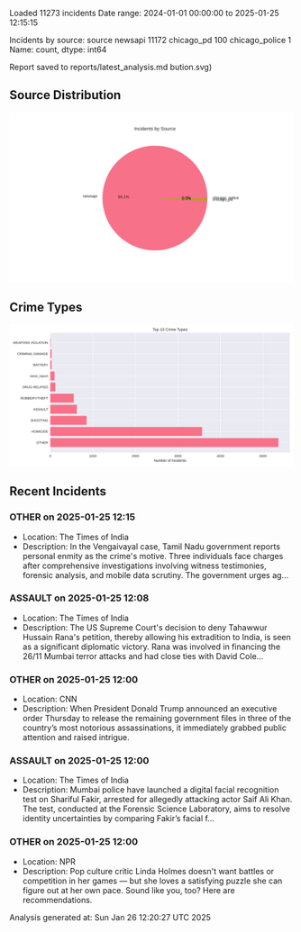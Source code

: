 
Loaded 11273 incidents
Date range: 2024-01-01 00:00:00 to 2025-01-25 12:15:15

Incidents by source:
source
newsapi           11172
chicago_pd          100
chicago_police        1
Name: count, dtype: int64

Report saved to reports/latest_analysis.md
bution.svg)

## Source Distribution
![Source Distribution](images/source_distribution.svg)

## Crime Types
![Crime Types](images/crime_types.svg)

## Recent Incidents

### OTHER on 2025-01-25 12:15
- Location: The Times of India
- Description: In the Vengaivayal case, Tamil Nadu government reports personal enmity as the crime's motive. Three individuals face charges after comprehensive investigations involving witness testimonies, forensic analysis, and mobile data scrutiny. The government urges ag…


### ASSAULT on 2025-01-25 12:08
- Location: The Times of India
- Description: The US Supreme Court's decision to deny Tahawwur Hussain Rana's petition, thereby allowing his extradition to India, is seen as a significant diplomatic victory. Rana was involved in financing the 26/11 Mumbai terror attacks and had close ties with David Cole…


### OTHER on 2025-01-25 12:00
- Location: CNN
- Description: When President Donald Trump announced an executive order Thursday to release the remaining government files in three of the country’s most notorious assassinations, it immediately grabbed public attention and raised intrigue.


### ASSAULT on 2025-01-25 12:00
- Location: The Times of India
- Description: Mumbai police have launched a digital facial recognition test on Shariful Fakir, arrested for allegedly attacking actor Saif Ali Khan. The test, conducted at the Forensic Science Laboratory, aims to resolve identity uncertainties by comparing Fakir’s facial f…


### OTHER on 2025-01-25 12:00
- Location: NPR
- Description: Pop culture critic Linda Holmes doesn't want battles or competition in her games — but she loves a satisfying puzzle she can figure out at her own pace. Sound like you, too? Here are recommendations.

Analysis generated at: Sun Jan 26 12:20:27 UTC 2025
